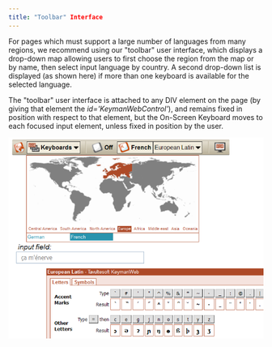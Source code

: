 ```yaml
---
title: "Toolbar" Interface
---
```

  
For pages which must support a large number of languages from many
regions, we recommend using our "toolbar" user interface, which displays
a drop-down map allowing users to first choose the region from the map
or by name, then select input language by country. A second drop-down
list is displayed (as shown here) if more than one keyboard is available
for the selected language.

The "toolbar" user interface is attached to any DIV element on the page
(by giving that element the
*id='KeymanWebControl'*), and remains
fixed in position with respect to that element, but the On-Screen
Keyboard moves to each focused input element, unless fixed in position
by the user.

![](images/ui_toolbar.png)
